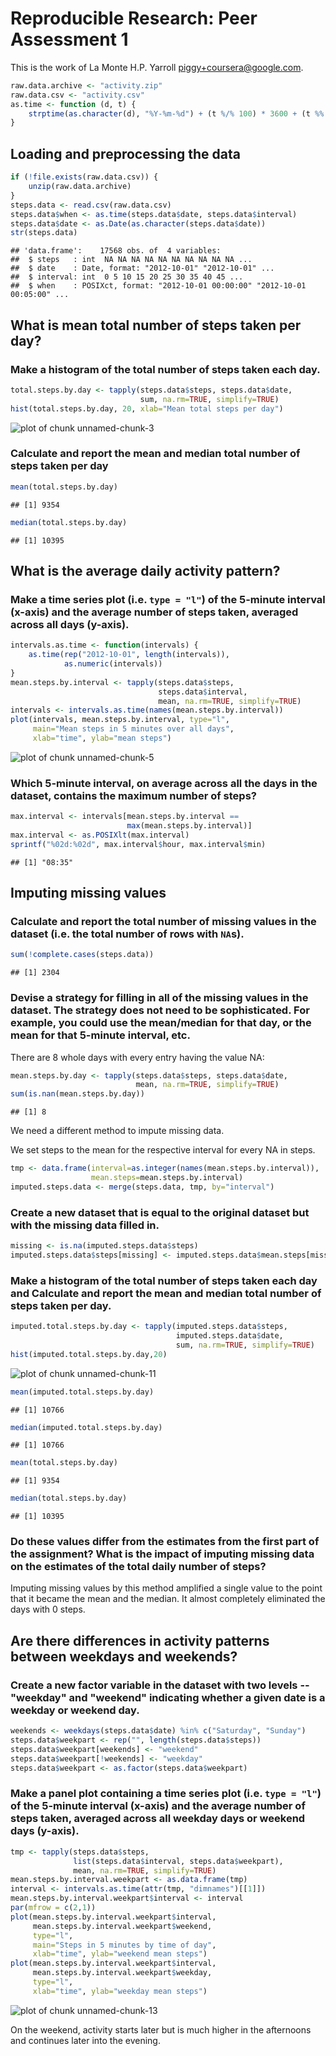 # Reproducible Research: Peer Assessment 1

This is the work of La Monte H.P. Yarroll <piggy+coursera@google.com>.


```r
raw.data.archive <- "activity.zip"
raw.data.csv <- "activity.csv"
as.time <- function (d, t) {
    strptime(as.character(d), "%Y-%m-%d") + (t %/% 100) * 3600 + (t %% 100) * 60
}
```

## Loading and preprocessing the data

```r
if (!file.exists(raw.data.csv)) {
    unzip(raw.data.archive)
}
steps.data <- read.csv(raw.data.csv)
steps.data$when <- as.time(steps.data$date, steps.data$interval)
steps.data$date <- as.Date(as.character(steps.data$date))
str(steps.data)
```

```
## 'data.frame':	17568 obs. of  4 variables:
##  $ steps   : int  NA NA NA NA NA NA NA NA NA NA ...
##  $ date    : Date, format: "2012-10-01" "2012-10-01" ...
##  $ interval: int  0 5 10 15 20 25 30 35 40 45 ...
##  $ when    : POSIXct, format: "2012-10-01 00:00:00" "2012-10-01 00:05:00" ...
```

## What is mean total number of steps taken per day?

### Make a histogram of the total number of steps taken each day.


```r
total.steps.by.day <- tapply(steps.data$steps, steps.data$date,
                             sum, na.rm=TRUE, simplify=TRUE)
hist(total.steps.by.day, 20, xlab="Mean total steps per day")
```

![plot of chunk unnamed-chunk-3](figure/unnamed-chunk-3.png) 

### Calculate and report the **mean** and **median** total number of steps taken per day


```r
mean(total.steps.by.day)
```

```
## [1] 9354
```

```r
median(total.steps.by.day)
```

```
## [1] 10395
```
## What is the average daily activity pattern?

### Make a time series plot (i.e. `type = "l"`) of the 5-minute interval (x-axis) and the average number of steps taken, averaged across all days (y-axis).


```r
intervals.as.time <- function(intervals) {
    as.time(rep("2012-10-01", length(intervals)),
            as.numeric(intervals))
}
mean.steps.by.interval <- tapply(steps.data$steps,
                                 steps.data$interval,
                                 mean, na.rm=TRUE, simplify=TRUE)
intervals <- intervals.as.time(names(mean.steps.by.interval))
plot(intervals, mean.steps.by.interval, type="l",
     main="Mean steps in 5 minutes over all days",
     xlab="time", ylab="mean steps")
```

![plot of chunk unnamed-chunk-5](figure/unnamed-chunk-5.png) 

### Which 5-minute interval, on average across all the days in the dataset, contains the maximum number of steps?

```r
max.interval <- intervals[mean.steps.by.interval ==
                          max(mean.steps.by.interval)]
max.interval <- as.POSIXlt(max.interval)
sprintf("%02d:%02d", max.interval$hour, max.interval$min)
```

```
## [1] "08:35"
```
## Imputing missing values

### Calculate and report the total number of missing values in the dataset (i.e. the total number of rows with `NA`s).


```r
sum(!complete.cases(steps.data))
```

```
## [1] 2304
```

### Devise a strategy for filling in all of the missing values in the dataset. The strategy does not need to be sophisticated. For example, you could use the mean/median for that day, or the mean for that 5-minute interval, etc.

There are 8 whole days with every entry having the value NA:

```r
mean.steps.by.day <- tapply(steps.data$steps, steps.data$date,
                            mean, na.rm=TRUE, simplify=TRUE)
sum(is.nan(mean.steps.by.day))
```

```
## [1] 8
```
We need a different method to impute missing data.

We set steps to the mean for the respective interval for every NA in steps.

```r
tmp <- data.frame(interval=as.integer(names(mean.steps.by.interval)),
                  mean.steps=mean.steps.by.interval)
imputed.steps.data <- merge(steps.data, tmp, by="interval")
```

### Create a new dataset that is equal to the original dataset but with the missing data filled in.


```r
missing <- is.na(imputed.steps.data$steps)
imputed.steps.data$steps[missing] <- imputed.steps.data$mean.steps[missing]
```

### Make a histogram of the total number of steps taken each day and Calculate and report the **mean** and **median** total number of steps taken per day.


```r
imputed.total.steps.by.day <- tapply(imputed.steps.data$steps,
                                     imputed.steps.data$date,
                                     sum, na.rm=TRUE, simplify=TRUE)
hist(imputed.total.steps.by.day,20)
```

![plot of chunk unnamed-chunk-11](figure/unnamed-chunk-11.png) 

```r
mean(imputed.total.steps.by.day)
```

```
## [1] 10766
```

```r
median(imputed.total.steps.by.day)
```

```
## [1] 10766
```

```r
mean(total.steps.by.day)
```

```
## [1] 9354
```

```r
median(total.steps.by.day)
```

```
## [1] 10395
```

### Do these values differ from the estimates from the first part of the assignment? What is the impact of imputing missing data on the estimates of the total daily number of steps?

Imputing missing values by this method amplified a single value to the
point that it became the mean and the median. It almost completely eliminated
the days with 0 steps.

## Are there differences in activity patterns between weekdays and weekends?

### Create a new factor variable in the dataset with two levels -- "weekday" and "weekend" indicating whether a given date is a weekday or weekend day.


```r
weekends <- weekdays(steps.data$date) %in% c("Saturday", "Sunday")
steps.data$weekpart <- rep("", length(steps.data$steps))
steps.data$weekpart[weekends] <- "weekend"
steps.data$weekpart[!weekends] <- "weekday"
steps.data$weekpart <- as.factor(steps.data$weekpart)
```
### Make a panel plot containing a time series plot (i.e. `type = "l"`) of the 5-minute interval (x-axis) and the average number of steps taken, averaged across all weekday days or weekend days (y-axis).


```r
tmp <- tapply(steps.data$steps,
              list(steps.data$interval, steps.data$weekpart),
              mean, na.rm=TRUE, simplify=TRUE)
mean.steps.by.interval.weekpart <- as.data.frame(tmp)
interval <- intervals.as.time(attr(tmp, "dimnames")[[1]])
mean.steps.by.interval.weekpart$interval <- interval
par(mfrow = c(2,1))
plot(mean.steps.by.interval.weekpart$interval,
     mean.steps.by.interval.weekpart$weekend,
     type="l",
     main="Steps in 5 minutes by time of day",
     xlab="time", ylab="weekend mean steps")
plot(mean.steps.by.interval.weekpart$interval,
     mean.steps.by.interval.weekpart$weekday,
     type="l",
     xlab="time", ylab="weekday mean steps")
```

![plot of chunk unnamed-chunk-13](figure/unnamed-chunk-13.png) 

On the weekend, activity starts later but is much higher in the
afternoons and continues later into the evening.
